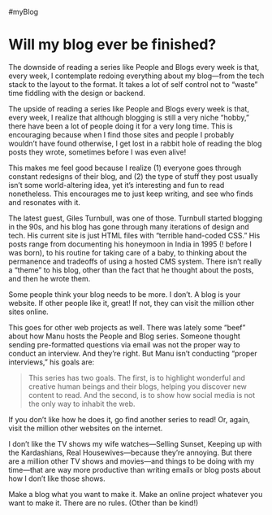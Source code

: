 #myBlog

# Will my blog ever be finished?

The downside of reading a series like People and Blogs every week is that, every week, I contemplate redoing everything about my blog—from the tech stack to the layout to the format. It takes a lot of self control not to “waste” time fiddling with the design or backend.

The upside of reading a series like People and Blogs every week is that, every week, I realize that although blogging is still a very niche “hobby,” there have been a lot of people doing it for a very long time. This is encouraging because when I find those sites and people I probably wouldn’t have found otherwise, I get lost in a rabbit hole of reading the blog posts they wrote, sometimes before I was even alive!

This makes me feel good because I realize (1) everyone goes through constant redesigns of their blog, and (2) the type of stuff they post usually isn’t some world-altering idea, yet it’s interesting and fun to read nonetheless. This encourages me to just keep writing, and see who finds and resonates with it.

The latest guest, Giles Turnbull, was one of those. Turnbull started blogging in the 90s, and his blog has gone through many iterations of design and tech. His current site is just HTML files with “terrible hand-coded CSS.” His posts range from documenting his honeymoon in India in 1995 (! before I was born), to his routine for taking care of a baby, to thinking about the permanence and tradeoffs of using a hosted CMS system. There isn’t really a “theme” to his blog, other than the fact that he thought about the posts, and then he wrote them.

Some people think your blog needs to be more. I don’t. A blog is your website. If other people like it, great! If not, they can visit the million other sites online.

This goes for other web projects as well. There was lately some “beef” about how Manu hosts the People and Blog series. Someone thought sending pre-formatted questions via email was not the proper way to conduct an interview. And they’re right. But Manu isn’t conducting “proper interviews,” his goals are:

> This series has two goals. The first, is to highlight wonderful and creative human beings and their blogs, helping you discover new content to read. And the second, is to show how social media is not the only way to inhabit the web.

If you don’t like how he does it, go find another series to read! Or, again, visit the million other websites on the internet.

I don’t like the TV shows my wife watches—Selling Sunset, Keeping up with the Kardashians, Real Housewives—because they’re annoying. But there are a million other TV shows and movies—and things to be doing with my time—that are way more productive than writing emails or blog posts about how I don’t like those shows.

Make a blog what you want to make it. Make an online project whatever you want to make it. There are no rules. (Other than be kind!)